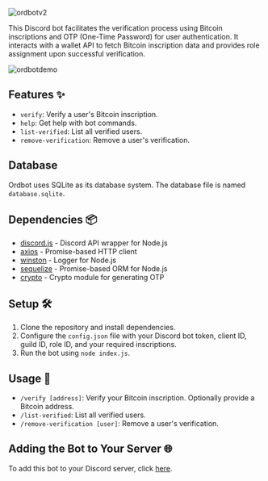 ![ordbotv2](https://github.com/ShivgunGaming/ordbot/assets/102505925/5e5976ae-c0bf-46cc-8337-e6e700c63330)

This Discord bot facilitates the verification process using Bitcoin inscriptions and OTP (One-Time Password) for user authentication. It interacts with a wallet API to fetch Bitcoin inscription data and provides role assignment upon successful verification.

![ordbotdemo](https://github.com/ShivgunGaming/ordbot/assets/102505925/a523687f-c3ed-4ada-892b-d480963f1517)

## Features ✨
- `verify`: Verify a user's Bitcoin inscription.
- `help`: Get help with bot commands.
- `list-verified`: List all verified users.
- `remove-verification`: Remove a user's verification.

## Database
Ordbot uses SQLite as its database system. The database file is named `database.sqlite`.

## Dependencies 📦
- [discord.js](https://discord.js.org/) - Discord API wrapper for Node.js
- [axios](https://github.com/axios/axios) - Promise-based HTTP client
- [winston](https://github.com/winstonjs/winston) - Logger for Node.js
- [sequelize](https://sequelize.org/) - Promise-based ORM for Node.js
- [crypto](https://nodejs.org/api/crypto.html) - Crypto module for generating OTP

## Setup 🛠️
1. Clone the repository and install dependencies.
2. Configure the `config.json` file with your Discord bot token, client ID, guild ID, role ID, and your required inscriptions.
3. Run the bot using `node index.js`.

## Usage 🚀
- `/verify [address]`: Verify your Bitcoin inscription. Optionally provide a Bitcoin address.
- `/list-verified`: List all verified users.
- `/remove-verification [user]`: Remove a user's verification.

## Adding the Bot to Your Server 🌐
To add this bot to your Discord server, click [here](https://discord.com/oauth2/authorize?client_id=1241662241418248212&permissions=633318697598967&scope=bot).
